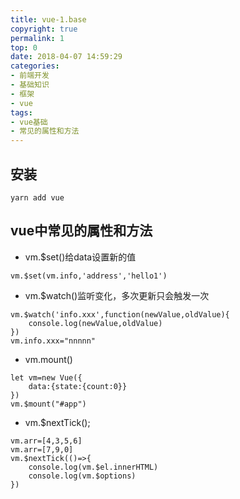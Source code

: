 ```yaml
---
title: vue-1.base
copyright: true
permalink: 1
top: 0
date: 2018-04-07 14:59:29
categories:
- 前端开发
- 基础知识
- 框架
- vue
tags:
- vue基础
- 常见的属性和方法
---
```

## 安装
```
yarn add vue
```

## vue中常见的属性和方法
- vm.$set()给data设置新的值
```
vm.$set(vm.info,'address','hello1')
```
- vm.$watch()监听变化，多次更新只会触发一次
```
vm.$watch('info.xxx',function(newValue,oldValue){
    console.log(newValue,oldValue)
})
vm.info.xxx="nnnnn"
```
- vm.mount()
```
let vm=new Vue({
    data:{state:{count:0}}
})
vm.$mount("#app")
```
- vm.$nextTick();
```
vm.arr=[4,3,5,6]
vm.arr=[7,9,0]
vm.$nextTick(()=>{
    console.log(vm.$el.innerHTML)
    console.log(vm.$options)
})
```